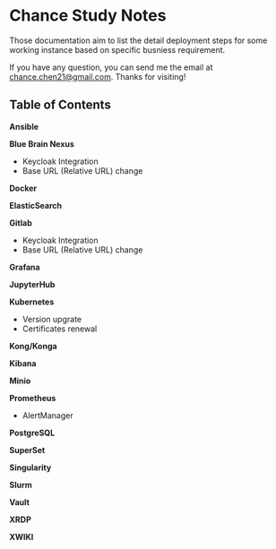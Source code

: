 # Chance Study Notes
Those documentation aim to list the detail deployment steps for some working instance based on specific busniess requirement.

If you have any question, you can send me the email at chance.chen21@gmail.com. Thanks for visiting!

## Table of Contents

**Ansible**

**Blue Brain Nexus**
- Keycloak Integration
- Base URL (Relative URL) change

**Docker**

**ElasticSearch**

**Gitlab**
- Keycloak Integration
- Base URL (Relative URL) change

**Grafana**

**JupyterHub**

**Kubernetes**
- Version upgrate
- Certificates renewal

**Kong/Konga**

**Kibana**

**Minio**

**Prometheus**
- AlertManager

**PostgreSQL**

**SuperSet**

**Singularity**

**Slurm**


**Vault**

**XRDP**

**XWIKI**

